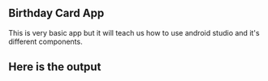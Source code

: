 
## Birthday Card App

This is very basic app but it will teach us how to use android studio and it's different components.

## Here is the output 
